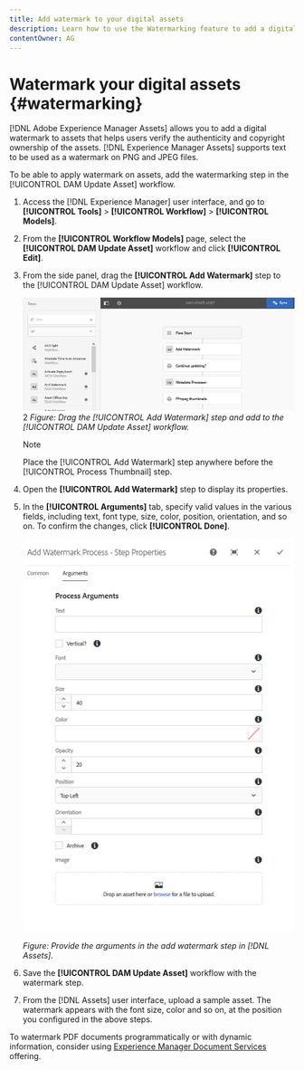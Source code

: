 ```yaml
---
title: Add watermark to your digital assets
description: Learn how to use the Watermarking feature to add a digital watermark to assets.
contentOwner: AG
---
```


# Watermark your digital assets {#watermarking}

[!DNL Adobe Experience Manager Assets] allows you to add a digital watermark to assets that helps users verify the authenticity and copyright ownership of the assets. [!DNL Experience Manager Assets] supports text to be used as a watermark on PNG and JPEG files.

To be able to apply watermark on assets, add the watermarking step in the [!UICONTROL DAM Update Asset] workflow.

1. Access the [!DNL Experience Manager] user interface, and go to **[!UICONTROL Tools]** > **[!UICONTROL Workflow]** > **[!UICONTROL Models]**.
1. From the **[!UICONTROL Workflow Models]** page, select the **[!UICONTROL DAM Update Asset]** workflow and click **[!UICONTROL Edit]**.

1. From the side panel, drag the **[!UICONTROL Add Watermark]** step to the [!UICONTROL DAM Update Asset] workflow.

   ![Drag the [!UICONTROL Add Watermark] step and add to the [!UICONTROL DAM Update Asset] workflow](assets/add_watermark_step_aem_assets.png)
2
   *Figure: Drag the [!UICONTROL Add Watermark] step and add to the [!UICONTROL DAM Update Asset] workflow.*

   >[!NOTE]
   >
   >Place the [!UICONTROL Add Watermark] step anywhere before the [!UICONTROL Process Thumbnail] step.

1. Open the **[!UICONTROL Add Watermark]** step to display its properties.
1. In the **[!UICONTROL Arguments]** tab, specify valid values in the various fields, including text, font type, size, color, position, orientation, and so on. To confirm the changes, click **[!UICONTROL Done]**.

   ![Provide the arguments in the add watermark step in Assets](assets/arguments_add_watermark_aem_assets.png)

   *Figure: Provide the arguments in the add watermark step in [!DNL Assets].*

1. Save the **[!UICONTROL DAM Update Asset]** workflow with the watermark step.
1. From the [!DNL Assets] user interface, upload a sample asset. The watermark appears with the font size, color and so on, at the position you configured in the above steps.

To watermark PDF documents programmatically or with dynamic information, consider using [Experience Manager Document Services](/help/forms/using/overview-aem-document-services.md) offering.
